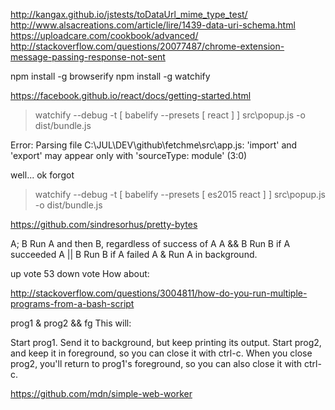 http://kangax.github.io/jstests/toDataUrl_mime_type_test/
http://www.alsacreations.com/article/lire/1439-data-uri-schema.html
https://uploadcare.com/cookbook/advanced/
http://stackoverflow.com/questions/20077487/chrome-extension-message-passing-response-not-sent

npm install -g browserify
npm install -g watchify

https://facebook.github.io/react/docs/getting-started.html

> watchify --debug -t [ babelify --presets [ react ] ] src\popup.js -o dist/bundle.js

Error: Parsing file C:\JUL\DEV\github\fetchme\src\app.js: 'import' and 'export'
may appear only with 'sourceType: module' (3:0)

well... ok forgot 

> watchify --debug -t [ babelify --presets [ es2015 react ] ] src\popup.js -o dist/bundle.js

https://github.com/sindresorhus/pretty-bytes

A; B    Run A and then B, regardless of success of A
A && B  Run B if A succeeded
A || B  Run B if A failed
A &     Run A in background.


up vote
53
down vote
How about:

http://stackoverflow.com/questions/3004811/how-do-you-run-multiple-programs-from-a-bash-script

prog1 & prog2 && fg
This will:

Start prog1.
Send it to background, but keep printing its output.
Start prog2, and keep it in foreground, so you can close it with ctrl-c.
When you close prog2, you'll return to prog1's foreground, so you can also close it with ctrl-c.

https://github.com/mdn/simple-web-worker
